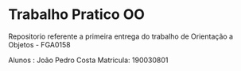 # Trabalho Pratico OO

Repositorio referente a primeira entrega do trabalho de Orientação a Objetos - FGA0158

Alunos : 
João Pedro Costa Matricula: 190030801
